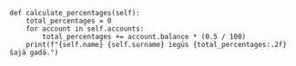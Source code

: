     def calculate_percentages(self):
        total_percentages = 0
        for account in self.accounts:
            total_percentages += account.balance * (0.5 / 100)
        print(f"{self.name} {self.surname} iegūs {total_percentages:.2f} šajā gadā.")
